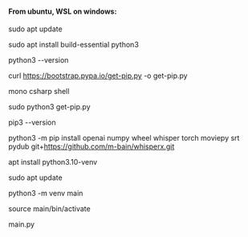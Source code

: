 #### From ubuntu, WSL on windows:

sudo apt update

sudo apt install build-essential python3

python3 --version

curl https://bootstrap.pypa.io/get-pip.py -o get-pip.py

mono csharp shell

sudo python3 get-pip.py

pip3 --version

python3 -m pip install openai numpy wheel whisper torch moviepy srt pydub  git+https://github.com/m-bain/whisperx.git

apt install python3.10-venv

sudo apt update

python3 -m venv main
    
source main/bin/activate
    
main.py
